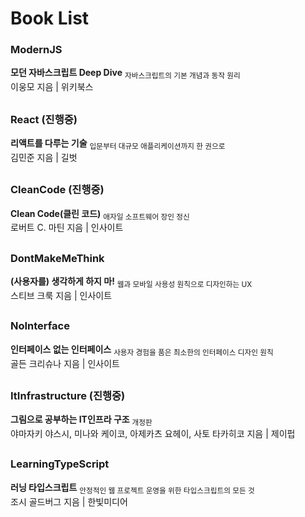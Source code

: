 # Book List

### ModernJS

**모던 자바스크립트 Deep Dive** <sub>자바스크립트의 기본 개념과 동작 원리</sub>  
이웅모 지음 | 위키북스

##

### React (진행중)

**리액트를 다루는 기술** <sub>입문부터 대규모 애플리케이션까지 한 권으로</sub>  
김민준 지음 | 길벗

##

### CleanCode (진행중)

**Clean Code(클린 코드)** <sub>애자일 소프트웨어 장인 정신</sub>  
로버트 C. 마틴 지음 | 인사이트

##

### DontMakeMeThink

**(사용자를) 생각하게 하지 마!** <sub>웹과 모바일 사용성 원칙으로 디자인하는 UX</sub>  
스티브 크룩 지음 | 인사이트

##

### NoInterface

**인터페이스 없는 인터페이스** <sub>사용자 경험을 품은 최소한의 인터페이스 디자인 원칙</sub>  
골든 크리슈나 지음 | 인사이트

##

### ItInfrastructure (진행중)

**그림으로 공부하는 IT인프라 구조** <sub>개정판</sub>  
야마자키 야스시, 미나와 케이코, 아제카츠 요헤이, 사토 타카히코 지음 | 제이펍

##

### LearningTypeScript

**러닝 타입스크립트** <sub>안정적인 웹 프로젝트 운영을 위한 타입스크립트의 모든 것</sub>  
조시 골드버그 지음 | 한빛미디어

##
